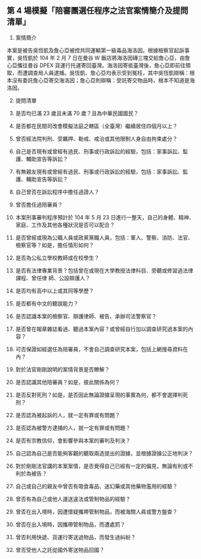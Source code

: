 ## 第 4 場模擬「陪審團選任程序之法官案情簡介及提問清單」

1. 案情簡介

  本案是被告吳恆凱及詹心亞被控共同運輸第一級毒品海洛因。根據檢察官起訴事實，吳恆凱於 104 年 2 月 7 日在曼谷 W 飯店將海洛因磚三塊交給詹心亞，由詹心亞攜往曼谷 DPEX 貨運行托運寄回臺灣。海洛因寄抵臺灣後，詹心亞即前往領取，而遭調查局人員逮捕。吳恆凱、詹心亞均表示受到冤枉，其中吳恆凱辯稱：根本沒有委託詹心亞寄交海洛因；詹心亞則辯稱：受託寄交物品時，根本不知道是海洛因。

2. 提問清單

  1. 是否均已滿 23 歲且未滿 70 歲？且為中華民國國民？
  2. 是否都在民間司改會模擬法庭之轄區（全臺灣）繼續居住四個月以上？
  3. 曾否經法院判刑、受羈押、勒戒、戒治或其他限制人身自由拘束處分？
  4. 自己是否現有或曾經有過民、刑事或行政訴訟的經驗，包括：家事訴訟、監護、輔助宣告等訴訟？
  5. 有無親友現有或曾經有過民、刑事或行政訴訟的經驗，包括：家事訴訟、監護、輔助宣告等訴訟？
  6. 自己曾否在訴訟程序中擔任過證人？
  7. 曾否擔任過陪審員？
  8. 本案刑事審判程序預計於 104 年 5 月 23 日進行一整天，自己的身體、精神、家庭、工作及其他各種狀況是否可以配合？
  9. 是否曾經或現為公職人員或政黨黨職人員，包括：軍人、警察、消防、法官、檢察官等？如是，擔任情形如何？
  10. 是否為公私立學校教師或在校學生？
  11. 是否有法律專業背景？包括曾在或現在大學教授法律科目、旁聽或修習過法律課程、曾任律 師、公設辯護人？
  12. 是否均有高中以上或其同等學歷？
  13. 是否都有中文的聽說能力？
  14. 是否認識本案的檢察官、辯護律師、被告、承辦司法警察官？
  15. 是否曾在報章雜誌看過、聽過本案內容？或曾經自行加以調查研究過本案的內容？
  16. 可否保證如經選任為陪審員，不會自己調查研究本案，包括上網搜尋資料在內？
  17. 對於法官剛剛說明的案情背景是否瞭解？
  18. 是否認識其他陪審員？如是，彼此關係為何？
  19. 是否反對死刑？如是，是否因此無論證據呈現的事實為何，都不會選擇判死刑？
  20. 是否認為被起訴的人，就一定有罪或有問題？
  21. 是否認為被警方逮捕的人，就一定有罪或有問題？
  22. 是否有宗教信仰，會影響參與本案的審判及判決？
  23. 自己認為自己是否能夠客觀的聽取兩造提出的證據，並根據證據公正地判決？
  24. 對於剛剛法官講的本案案情，是否覺得自己已經有一定的偏見，無論有利或不利於為被告？
  25. 自己或自己的親友中曾否有吸食毒品、迷幻藥或其他藥物濫用的經驗？
  26. 曾否有為自己或他人運送違法或管制物品的經驗？
  27. 曾否在出入境時，因遭懷疑攜帶管制物品，而被海關人員或警方盤查？
  28. 曾否在出入境時，因攜帶管制物品，而遭處罰？
  29. 曾否利用快遞、貨運行寄送過物品，而發生過糾紛？
  30. 曾否受他人之託從國外寄送物品回國？
